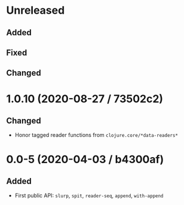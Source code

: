 # Unreleased

## Added

## Fixed

## Changed

# 1.0.10 (2020-08-27 / 73502c2)

## Changed

- Honor tagged reader functions from `clojure.core/*data-readers*`

# 0.0-5 (2020-04-03 / b4300af)

## Added

- First public API: `slurp`, `spit`, `reader-seq`, `append`, `with-append`